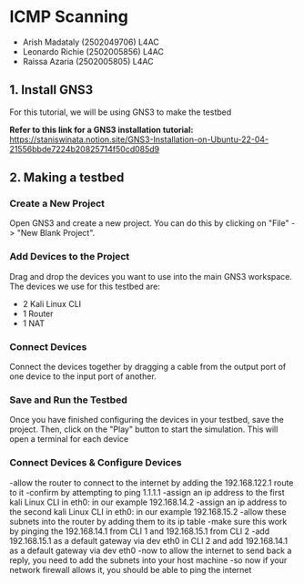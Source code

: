 # ICMP Scanning
* Arish Madataly (2502049706) L4AC
* Leonardo Richie (2502005856) L4AC
* Raissa Azaria (2502005805) L4AC

## 1. Install GNS3
For this tutorial, we will be using GNS3 to make the testbed

**Refer to this link for a GNS3 installation tutorial:** <br />
https://staniswinata.notion.site/GNS3-Installation-on-Ubuntu-22-04-21556bbde7224b20825714f50cd085d9

## 2. Making a testbed
### Create a New Project
Open GNS3 and create a new project. You can do this by clicking on "File" -> "New Blank Project".

### Add Devices to the Project
Drag and drop the devices you want to use into the main GNS3 workspace.
The devices we use for this testbed are:
* 2 Kali Linux CLI
* 1 Router
* 1 NAT

### Connect Devices
Connect the devices together by dragging a cable from the output port of one device to the input port of another.


### Save and Run the Testbed 
Once you have finished configuring the devices in your testbed, save the project. Then, click on the "Play" button to start the simulation. This will open a terminal for each device

### Connect Devices & Configure Devices
-allow the router to connect to the internet by adding the 192.168.122.1 route to it
-confirm by attempting to ping 1.1.1.1
-assign an ip address to the first kali Linux CLI in eth0: in our example 192.168.14.2
-assign an ip address to the second kali Linux CLI in eth0: in our example 192.168.15.2
-allow these subnets into the router by adding them to its ip table
-make sure this work by pinging the 192.168.14.1 from CLI 1 and 192.168.15.1 from CLI 2
-add 192.168.15.1  as a default gateway via dev eth0 in CLI 2 and add 192.168.14.1  as a default gateway via dev eth0
-now to allow the internet to send back a reply, you need to add the subnets into your host machine
-so now if your network firewall allows it, you should be able to ping the internet

